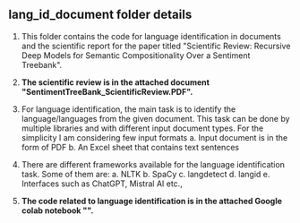 ## **lang_id_document folder details**

1. This folder contains the code for language identification in documents and the scientific report for the paper titled "Scientific Review: Recursive Deep Models for Semantic Compositionality
Over a Sentiment Treebank".

2. **The scientific review is in the attached document "SentimentTreeBank_ScientificReview.PDF".**

3. For language identification, the main task is to identify the language/languages from the given document. This task can be done by multiple libraries and with different input document types. For the simplicity I am considering few input formats
     a. Input document is in the form of PDF
     b. An Excel sheet that contains text sentences

4. There are different frameworks available for the language identification task. Some of them are:
     a. NLTK
     b. SpaCy
     c. langdetect
     d. langid
     e. Interfaces such as ChatGPT, Mistral AI etc.,

5. **The code related to language identification is in the attached Google colab notebook "".**


